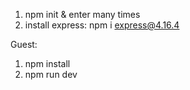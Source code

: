 1. npm init & enter many times
2. install express: npm i express@4.16.4

Guest:

1. npm install
2. npm run dev
